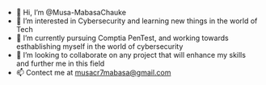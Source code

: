 - 👋 Hi, I’m @Musa-MabasaChauke
- 👀 I’m interested in Cybersecurity and learning new things in the world of Tech
- 🌱 I’m currently pursuing Comptia PenTest, and working towards esthablishing myself in the world of cybersecurity
- 💞️ I’m looking to collaborate on any project that will enhance my skills and further me in this field
- 📫 Contect me at musacr7mabasa@gmail.com

<!---
Musa-MabasaChauke/Musa-MabasaChauke is a ✨ special ✨ repository because its `README.md` (this file) appears on your GitHub profile.
You can click the Preview link to take a look at your changes.
--->
